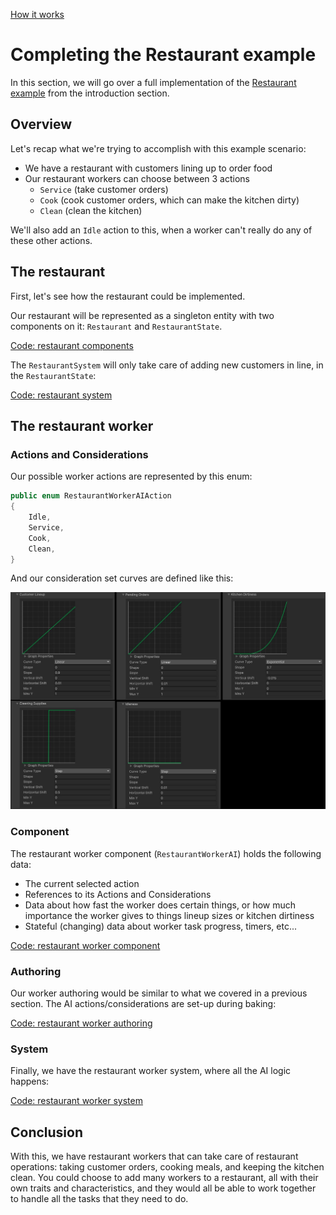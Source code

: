 
[How it works](./how-it-works.md)

# Completing the Restaurant example

In this section, we will go over a full implementation of the [Restaurant example](./how-it-works-intro.md) from the introduction section.

## Overview

Let's recap what we're trying to accomplish with this example scenario: 
* We have a restaurant with customers lining up to order food
* Our restaurant workers can choose between 3 actions
    * `Service` (take customer orders)
    * `Cook` (cook customer orders, which can make the kitchen dirty)
    * `Clean` (clean the kitchen)

We'll also add an `Idle` action to this, when a worker can't really do any of these other actions.


## The restaurant

First, let's see how the restaurant could be implemented. 

Our restaurant will be represented as a singleton entity with two components on it: `Restaurant` and `RestaurantState`. 

[Code: restaurant components](https://github.com/PhilSA/Trove/tree/main/_Projects/TroveTests/Assets/_Projects/_Restaurant/Scripts/Restaurant.cs)

The `RestaurantSystem` will only take care of adding new customers in line, in the `RestaurantState`:

[Code: restaurant system](https://github.com/PhilSA/Trove/tree/main/_Projects/TroveTests/Assets/_Projects/_Restaurant/Scripts/RestaurantSystem.cs)


## The restaurant worker

### Actions and Considerations

Our possible worker actions are represented by this enum:

```cs
public enum RestaurantWorkerAIAction
{
    Idle,
    Service,
    Cook,
    Clean,
}
```

And our consideration set curves are defined like this:

![](./images/restaurant-considerations.jpg)


### Component

The restaurant worker component (`RestaurantWorkerAI`) holds the following data:
* The current selected action
* References to its Actions and Considerations
* Data about how fast the worker does certain things, or how much importance the worker gives to things lineup sizes or kitchen dirtiness
* Stateful (changing) data about worker task progress, timers, etc...

[Code: restaurant worker component](https://github.com/PhilSA/Trove/tree/main/_Projects/TroveTests/Assets/_Projects/_Restaurant/Scripts/RestaurantWorkerAI.cs)


### Authoring

Our worker authoring would be similar to what we covered in a previous section. The AI actions/considerations are set-up during baking:

[Code: restaurant worker authoring](https://github.com/PhilSA/Trove/tree/main/_Projects/TroveTests/Assets/_Projects/_Restaurant/Scripts/RestaurantWorkerAIAuthoring.cs)


### System

Finally, we have the restaurant worker system, where all the AI logic happens:

[Code: restaurant worker system](https://github.com/PhilSA/Trove/tree/main/_Projects/TroveTests/Assets/_Projects/_Restaurant/Scripts/RestaurantWorkerAISystem.cs)

## Conclusion

With this, we have restaurant workers that can take care of restaurant operations: taking customer orders, cooking meals, and keeping the kitchen clean. You could choose to add many workers to a restaurant, all with their own traits and characteristics, and they would all be able to work together to handle all the tasks that they need to do.
